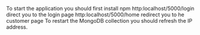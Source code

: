 To start the application you should first install npm
http:localhost/5000/login direct you to the login page
http:localhost/5000/home redirect you to he customer page
To restart the MongoDB collection you should refresh the IP address.
